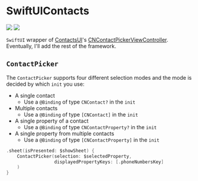 # SwiftUIContacts

[![](https://img.shields.io/endpoint?url=https%3A%2F%2Fswiftpackageindex.com%2Fapi%2Fpackages%2Fedonv%2FSwiftUIContacts%2Fbadge%3Ftype%3Dswift-versions)](https://swiftpackageindex.com/edonv/SwiftUIContacts)
[![](https://img.shields.io/endpoint?url=https%3A%2F%2Fswiftpackageindex.com%2Fapi%2Fpackages%2Fedonv%2FSwiftUIContacts%2Fbadge%3Ftype%3Dplatforms)](https://swiftpackageindex.com/edonv/SwiftUIContacts)

`SwiftUI` wrapper of [ContactsUI](https://developer.apple.com/documentation/contactsui)'s  [CNContactPickerViewController](https://developer.apple.com/documentation/contactsui/cncontactpickerviewcontroller). Eventually, I'll add the rest of the framework. 

## `ContactPicker`

The `ContactPicker` supports four different selection modes and the mode is decided by which `init` you use:
- A single contact 
  - Use a `@Binding` of type `CNContact?` in the `init`
- Multiple contacts 
  - Use a `@Binding` of type `[CNContact]` in the `init`
- A single property of a contact 
  - Use a `@Binding` of type `CNContactProperty?` in the `init`
- A single property from multiple contacts 
  - Use a `@Binding` of type `[CNContactProperty]` in the `init`

```swift
.sheet(isPresented: $showSheet) {
    ContactPicker(selection: $selectedProperty,
                  displayedPropertyKeys: [.phoneNumbersKey]
    )
}
```
